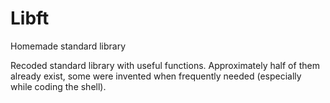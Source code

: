 # Libft
Homemade standard library

Recoded standard library with useful functions. Approximately half of them already exist, some were invented when frequently needed (especially while coding the shell).
